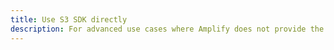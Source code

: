 ```yaml
---
title: Use S3 SDK directly
description: For advanced use cases where Amplify does not provide the functionality, you can retrieve the escape hatch to access the AWSS3 instance.
---
```


<inline-fragment platform="ios" src="~/lib/storage/fragments/ios/escapehatch.md"></inline-fragment>
<inline-fragment platform="android" src="~/lib/storage/fragments/android/escapehatch.md"></inline-fragment>